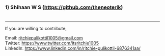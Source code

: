 ### 1) Shihaan W S (https://github.com/theneoterik)<br><br>
<hr>
If you are willing to contribute,<br>

Email: ritchiepulikottil1005@gmail.com<br>
Twitter: https://www.twitter.com/itsritchie1005<br>
LinkedIn: https://www.linkedin.com/in/ritchie-pulikottil-6876341aa/



